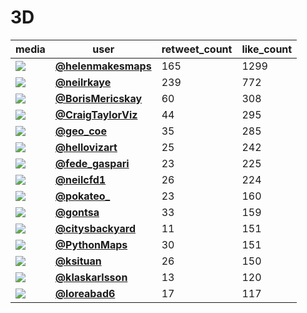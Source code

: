 # 3D

| media                                                                                         | user                                                                                 |   retweet_count |   like_count |
|-----------------------------------------------------------------------------------------------|--------------------------------------------------------------------------------------|-----------------|--------------|
| ![](https://pbs.twimg.com/media/FD6fZvFXIAYDwUM.jpg)                                          | **[@helenmakesmaps](https://twitter.com/helenmakesmaps/status/1458778835693056006)** |             165 |         1299 |
| ![](https://pbs.twimg.com/tweet_video_thumb/FD7YTN6XwAA5cEs.jpg)                              | **[@neilrkaye](https://twitter.com/neilrkaye/status/1458841403337981959)**           |             239 |          772 |
| ![](https://pbs.twimg.com/media/FD7pkVAXEAAokph.jpg)                                          | **[@BorisMericskay](https://twitter.com/BorisMericskay/status/1458861829761945608)** |              60 |          308 |
| ![](https://pbs.twimg.com/ext_tw_video_thumb/1458720593616986118/pu/img/ZDIGns1T9SPjNb3E.jpg) | **[@CraigTaylorViz](https://twitter.com/CraigTaylorViz/status/1458721719867383810)** |              44 |          295 |
| ![](https://pbs.twimg.com/media/FD5GBWGVIAEfuiQ.jpg)                                          | **[@geo_coe](https://twitter.com/geo_coe/status/1458681497905360900)**               |              35 |          285 |
| ![](https://pbs.twimg.com/media/FD6NAReX0AMEamX.jpg)                                          | **[@hellovizart](https://twitter.com/hellovizart/status/1458758394408583173)**       |              25 |          242 |
| ![](https://pbs.twimg.com/media/FD1rI5uXIAonWl_.jpg)                                          | **[@fede_gaspari](https://twitter.com/fede_gaspari/status/1458774007319339015)**     |              23 |          225 |
| ![](https://pbs.twimg.com/ext_tw_video_thumb/1458713457063301130/pu/img/-2_js7nXzZSvXMWZ.jpg) | **[@neilcfd1](https://twitter.com/neilcfd1/status/1458713610117545987)**             |              26 |          224 |
| ![](https://pbs.twimg.com/ext_tw_video_thumb/1458844053945073678/pu/img/f-8vH5jDLu9oPIDk.jpg) | **[@pokateo_](https://twitter.com/pokateo_/status/1458844709116391425)**             |              23 |          160 |
| ![](https://pbs.twimg.com/media/FD8snz_WQAMJHW9.jpg)                                          | **[@gontsa](https://twitter.com/gontsa/status/1458934136081723397)**                 |              33 |          159 |
| ![](https://pbs.twimg.com/media/FD7p-5iWYAIg6Q-.jpg)                                          | **[@citysbackyard](https://twitter.com/citysbackyard/status/1458860651351269384)**   |              11 |          151 |
| ![](https://pbs.twimg.com/media/FD8A-k0X0AMasSC.jpg)                                          | **[@PythonMaps](https://twitter.com/PythonMaps/status/1458886377890844672)**         |              30 |          151 |
| ![](https://pbs.twimg.com/media/FD5WAWDWUAM5a9j.jpg)                                          | **[@ksituan](https://twitter.com/ksituan/status/1458819555824918531)**               |              26 |          150 |
| ![](https://pbs.twimg.com/media/FDlPzKrXIAYUNZs.png)                                          | **[@klaskarlsson](https://twitter.com/klaskarlsson/status/1458703289441153027)**     |              13 |          120 |
| ![](https://pbs.twimg.com/media/FD59baRXIAAA37q.jpg)                                          | **[@loreabad6](https://twitter.com/loreabad6/status/1458747576455475210)**           |              17 |          117 |
 
